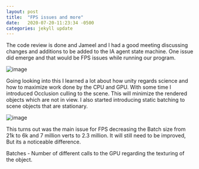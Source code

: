 ```yaml
---
layout: post
title:  "FPS issues and more"
date:   2020-07-20-11:23:34 -0500 
categories: jekyll update
---
```


The code review is done and Jameel and I had a good meeting discussing changes and additions to be added to the IA agent state machine. One issue did emerge and that would be FPS issues while running our program.

![image](/Research_Blog/assets/B_FPS.png)

Going looking into this I learned a lot about how unity regards science and how to maximize work done by the CPU and GPU. With some time I introduced Occlusion culling to the scene. This will minimize the rendered objects which are not in view. I also started introducing static batching to scene objects that are stationary.

![image](/Research_Blog/assets/After_FPS.png)

This turns out was the main issue for FPS decreasing the Batch size from 21k to 6k and 7 million verts to 2.3 million. It will still need to be improved, But its a noticeable difference. 

Batches - Number of different calls to the GPU regarding the texturing of the object.
 
